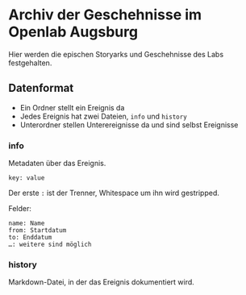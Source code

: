 # Archiv der Geschehnisse im Openlab Augsburg

Hier werden die epischen Storyarks und Geschehnisse des Labs festgehalten.

## Datenformat

* Ein Ordner stellt ein Ereignis da
* Jedes Ereignis hat zwei Dateien, `info` und `history`
* Unterordner stellen Unterereignisse da und sind selbst Ereignisse

### info

Metadaten über das Ereignis.

    key: value

Der erste `:` ist der Trenner, Whitespace um ihn wird gestripped.

Felder:

    name: Name
    from: Startdatum
    to: Enddatum
    …: weitere sind möglich

### history

Markdown-Datei, in der das Ereignis dokumentiert wird.